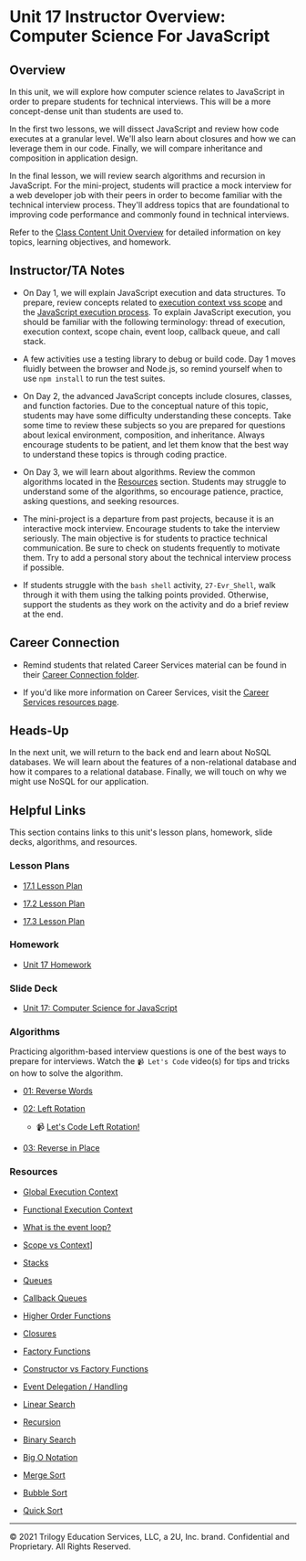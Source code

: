 # Unit 17 Instructor Overview: Computer Science For JavaScript  

## Overview

In this unit, we will explore how computer science relates to JavaScript in order to prepare students for technical interviews. This will be a more concept-dense unit than students are used to.

In the first two lessons, we will dissect JavaScript and review how code executes at a granular level. We'll also learn about closures and how we can leverage them in our code. Finally, we will compare inheritance and composition in application design. 

In the final lesson, we will review search algorithms and recursion in JavaScript. For the mini-project, students will practice a mock interview for a web developer job with their peers in order to become familiar with the technical interview process. They'll address topics that are foundational to improving code performance and commonly found in technical interviews.

Refer to the [Class Content Unit Overview](../../../01-Class-Content/17-CS/README.md) for detailed information on key topics, learning objectives, and homework.

## Instructor/TA Notes

* On Day 1, we will explain JavaScript execution and data structures. To prepare, review concepts related to [execution context vss scope](https://blog.kevinchisholm.com/javascript/difference-between-scope-and-context/) and the [JavaScript execution process](https://www.youtube.com/watch?v=8aGhZQkoFbQ). To explain JavaScript execution, you should be familiar with the following terminology: thread of execution, execution context, scope chain, event loop, callback queue, and call stack.

* A few activities use a testing library to debug or build code. Day 1 moves fluidly between the browser and Node.js, so remind yourself when to use `npm install` to run the test suites. 

* On Day 2, the advanced JavaScript concepts include closures, classes, and function factories. Due to the conceptual nature of this topic, students may have some difficulty understanding these concepts. Take some time to review these subjects so you are prepared for questions about lexical environment, composition, and inheritance. Always encourage students to be patient, and let them know that the best way to understand these topics is through coding practice. 

* On Day 3, we will learn about algorithms. Review the common algorithms located in the [Resources](###Resources) section. Students may struggle to understand some of the algorithms, so encourage patience, practice, asking questions, and seeking resources.

* The mini-project is a departure from past projects, because it is an interactive mock interview. Encourage students to take the interview seriously. The main objective is for students to practice technical communication. Be sure to check on students frequently to motivate them. Try to add a personal story about the technical interview process if possible.

* If students struggle with the `bash shell` activity, `27-Evr_Shell`, walk through it with them using the talking points provided. Otherwise, support the students as they work on the activity and do a brief review at the end. 

## Career Connection

* Remind students that related Career Services material can be found in their [Career Connection folder](../../../01-Class-Content/17-CS/04-Career-Connection/README.md).

* If you'd like more information on Career Services, visit the [Career Services resources page](http://bit.ly/CodingCS).

## Heads-Up

In the next unit, we will return to the back end and learn about NoSQL databases. We will learn about the features of a non-relational database and how it compares to a relational database. Finally, we will touch on why we might use NoSQL for our application.

## Helpful Links

This section contains links to this unit's lesson plans, homework, slide decks, algorithms, and resources.

### Lesson Plans

  * [17.1 Lesson Plan](01-Day_JS/17.1-LESSON-PLAN.md)

  * [17.2 Lesson Plan](02-Day_Advanced-JS/17.2-LESSON-PLAN.md)
  
  * [17.3 Lesson Plan](03-Day_Algorithms/17.3-LESSON-PLAN.md)

### Homework

  * [Unit 17 Homework](../../../01-Class-Content/17-CS/02-Homework)

### Slide Deck

  * [Unit 17: Computer Science for JavaScript](https://docs.google.com/presentation/d/1oK8WB9pt8GfraNTsWbPNWMFpBYzXe_URem6Ch3oq9eo/edit?usp=sharing)

### Algorithms

  Practicing algorithm-based interview questions is one of the best ways to prepare for interviews. Watch the `📹 Let's Code` video(s) for tips and tricks on how to solve the algorithm.

* [01: Reverse Words](./03-Algorithms/01-reverse-no-built-in)

* [02: Left Rotation](./03-Algorithms/02-left-rotation)

    * 📹 [Let's Code Left Rotation!](https://2u-20.wistia.com/medias/kfyhj4z6fn)

* [03: Reverse in Place](./03-Algorithms/03-reverse-in-place)

### Resources

  * [Global Execution Context](https://developer.mozilla.org/en-US/docs/Web/JavaScript/Reference/Operators/this)

  * [Functional Execution Context](https://developer.mozilla.org/en-US/docs/Web/JavaScript/Reference/Operators/this#Function_context)
  
  * [What is the event loop?](https://www.youtube.com/watch?v=8aGhZQkoFbQ)
  
  * [Scope vs Context](https://blog.kevinchisholm.com/javascript/difference-between-scope-and-context/)] 

  * [Stacks](https://en.wikipedia.org/wiki/Data_structure)

  * [Queues](https://en.wikipedia.org/wiki/Data_structure)

  * [Callback Queues](https://developer.mozilla.org/en-US/docs/Web/JavaScript/EventLoop#Event_loop)

  * [Higher Order Functions](https://developer.mozilla.org/en-US/docs/Web/JavaScript/Guide/Functions)

  * [Closures](https://developer.mozilla.org/en-US/docs/Web/JavaScript/Closures)

  * [Factory Functions](https://developer.mozilla.org/en-US/docs/Web/JavaScript/Closures)

  * [Constructor vs Factory Functions](https://en.wikipedia.org/wiki/Composition_over_inheritance)

  * [Event Delegation / Handling](https://developer.mozilla.org/en-US/docs/Web/JavaScript/Closures/#Practical_closures)

  * [Linear Search](https://en.wikipedia.org/wiki/Linear_search)

  * [Recursion](https://en.wikipedia.org/wiki/Linear_search)

  * [Binary Search](https://en.wikipedia.org/wiki/Binary_search_algorithm)

  * [Big O Notation](https://en.wikipedia.org/wiki/Big_O_notation)

  * [Merge Sort](https://en.wikipedia.org/wiki/Sorting_algorithm#Merge_sort)

  * [Bubble Sort](https://en.wikipedia.org/wiki/Sorting_algorithm#Bubble_sort)

  * [Quick Sort](https://en.wikipedia.org/wiki/Sorting_algorithm#Quicksort)

---
© 2021 Trilogy Education Services, LLC, a 2U, Inc. brand. Confidential and Proprietary. All Rights Reserved.
